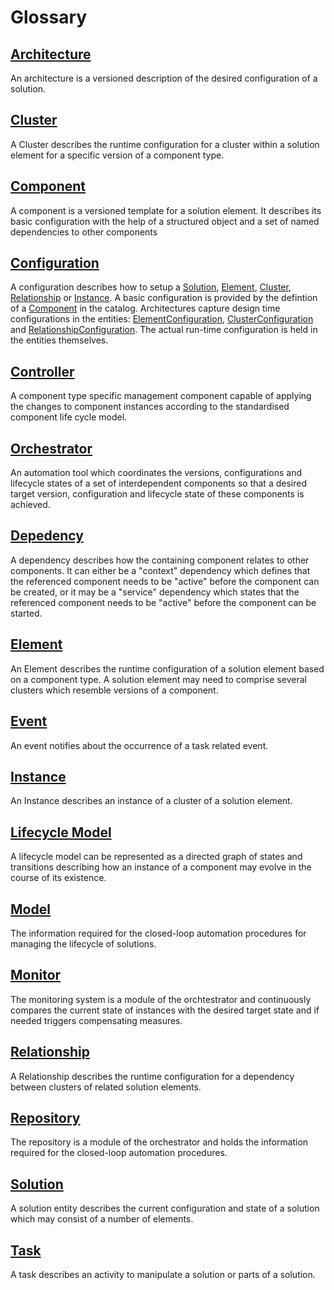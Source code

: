 Glossary
========

## [Architecture](Model-Architectures.md#Architecture)
An architecture is a versioned description of the desired configuration of a
solution.

## [Cluster](Model-Solutions.md#Cluster)
A Cluster describes the runtime configuration for a cluster within a solution element for a specific version of a component type.  

## [Component](Model-Catalog.md#Component)
A component is a versioned template for a solution element. It describes its basic configuration with the help of a structured object and a set of named dependencies to other components

## [Configuration](Concepts-Configuration.md)
A  configuration describes how to setup a [Solution](Model-Solutions.md#Solution), [Element](Model-Solutions.md#Element), [Cluster](Model-Solutions.md#Cluster), [Relationship](Model-Solutions.md#Relationship) or [Instance](Model-Solutions.md#Instance). A basic configuration is provided by the defintion of a [Component](Model-Catalog.md#Component) in the catalog. Architectures capture design time configurations in the entities: [ElementConfiguration](Model-Architectures.md#ElementConfiguration), [ClusterConfiguration](Model-Architectures.md#ClusterConfiguration) and [RelationshipConfiguration](Model-Architectures.md#RelationshipConfiguration). The actual run-time configuration is held in the entities themselves.

## [Controller](Orchestrator-Controller.md)
A component type specific management component capable of applying the changes to component instances according to the standardised component life cycle model.

## [Orchestrator](Orchestrator.md)
An automation tool which coordinates the versions, configurations and lifecycle states of a set of interdependent components so that a desired target version, configuration and lifecycle state of these components is achieved.

## [Depedency](Model-Catalog.md#Dependency)
A  dependency describes how the containing component relates to other components. It can either be a "context" dependency which defines that the referenced component needs to be "active" before the component can be created, or it may be a "service" dependency which states that the referenced component needs to be "active" before the component can be started.

## [Element](Model-Solutions.md#Element)
An Element describes the runtime configuration of a solution element based on a component type. A solution element may need to comprise several clusters which resemble versions of a component.

## [Event](Model-Automation.md#Event)
An event notifies about the occurrence of a task related event.

## [Instance](Model-Solutions.md#Instance)
An Instance describes an instance of a cluster of a solution element.

## [Lifecycle Model](Concepts-Lifecycle.md)
A lifecycle model can be represented as a directed graph of states and transitions describing how an instance of a component may evolve in the course of its existence.

## [Model](Model.md)
The information required for the closed-loop automation procedures for managing the lifecycle of solutions.

## [Monitor](Orchestrator-Monitor.md)
The monitoring system is a module of the orchtestrator and continuously compares the current state of instances with the desired target state and if needed triggers compensating measures.

## [Relationship](Model-Solutions.md#Relationship)
A Relationship describes the runtime configuration for a dependency between clusters of related solution elements.

## [Repository](Orchestrator-Repository.md)
The repository is a module of the orchestrator and holds the information required for the closed-loop automation procedures.

## [Solution](Model-Solutions.md#Solution)
A solution entity describes the current configuration and state of a solution which may consist of a number of elements.

## [Task](Model-Automation.md#Task)
A task describes an activity to manipulate a solution or parts of a solution.
